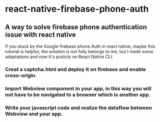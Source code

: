 # react-native-firebase-phone-auth

## A way to solve firebase phone authentication issue with react native

If you stuck by the Google firebase phone Auth in react native, maybe this tutorial is helpful, the solution is not fully belongs to me, but I made some adaptations and now it's praticle on React Native CLI.

### Creat a captcha.html and deploy it on firebase and enable cross-origin.

### Import Webview component in your app, in this way you will not have to be navigated to a browser which is another app.

### Write your javascript code and realize the dataflow between Webview and your app.

